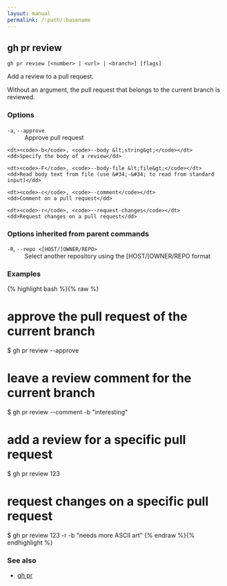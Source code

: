 ```yaml
---
layout: manual
permalink: /:path/:basename
---
```


## gh pr review

```
gh pr review [<number> | <url> | <branch>] [flags]
```

Add a review to a pull request.

Without an argument, the pull request that belongs to the current branch is reviewed.


### Options


<dl class="flags">
	<dt><code>-a</code>, <code>--approve</code></dt>
	<dd>Approve pull request</dd>

	<dt><code>-b</code>, <code>--body &lt;string&gt;</code></dt>
	<dd>Specify the body of a review</dd>

	<dt><code>-F</code>, <code>--body-file &lt;file&gt;</code></dt>
	<dd>Read body text from file (use &#34;-&#34; to read from standard input)</dd>

	<dt><code>-c</code>, <code>--comment</code></dt>
	<dd>Comment on a pull request</dd>

	<dt><code>-r</code>, <code>--request-changes</code></dt>
	<dd>Request changes on a pull request</dd>
</dl>


### Options inherited from parent commands


<dl class="flags">
	<dt><code>-R</code>, <code>--repo &lt;[HOST/]OWNER/REPO&gt;</code></dt>
	<dd>Select another repository using the [HOST/]OWNER/REPO format</dd>
</dl>


### Examples

{% highlight bash %}{% raw %}
# approve the pull request of the current branch
$ gh pr review --approve

# leave a review comment for the current branch
$ gh pr review --comment -b "interesting"

# add a review for a specific pull request
$ gh pr review 123

# request changes on a specific pull request
$ gh pr review 123 -r -b "needs more ASCII art"
{% endraw %}{% endhighlight %}

### See also

* [gh pr](./gh_pr)

